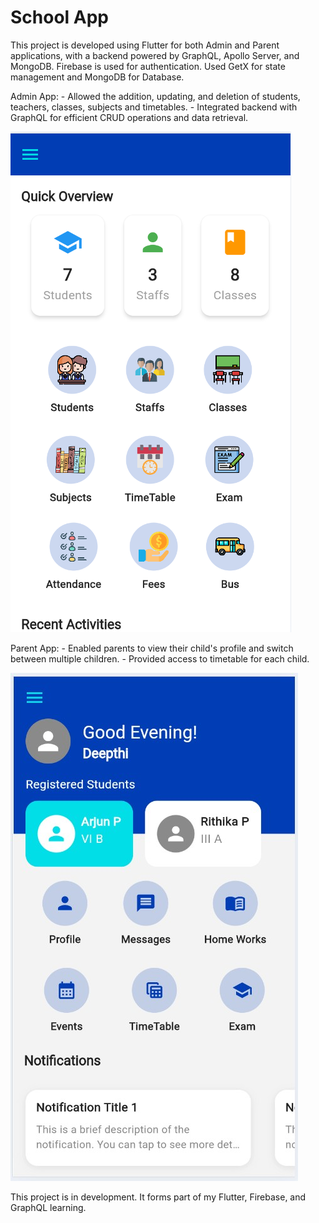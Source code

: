 # School App

This project is developed using Flutter for both Admin and Parent applications, with a backend powered by GraphQL, Apollo Server, and MongoDB. Firebase is used for authentication. Used GetX for state management and MongoDB for Database.

Admin App: - Allowed the addition, updating, and deletion of students, teachers, classes, subjects and timetables. - Integrated backend with GraphQL for efficient CRUD operations and data retrieval.

![Admin Dashboard](./screenshots/admin_dashboard_image.png)

Parent App: - Enabled parents to view their child's profile and switch between multiple children. - Provided access to timetable for each child.

![Parent Home](./screenshots/parent_dashboard_image.jpg)

This project is in development.
It forms part of my Flutter, Firebase, and GraphQL learning.
